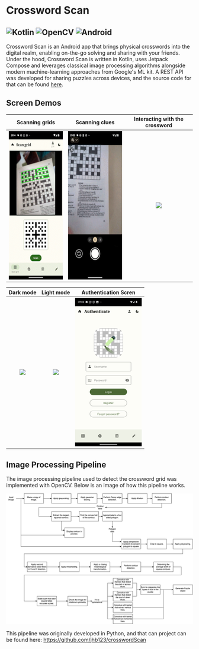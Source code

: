 # Crossword Scan
![Kotlin](https://img.shields.io/badge/kotlin-%237F52FF.svg?style=for-the-badge&logo=kotlin&logoColor=white)
![OpenCV](https://img.shields.io/badge/opencv-%23white.svg?style=for-the-badge&logo=opencv&logoColor=white)
![Android](https://img.shields.io/badge/Android-3DDC84?style=for-the-badge&logo=android&logoColor=white)
--
Crossword Scan is an Android app that brings physical crosswords into the digital realm, enabling on-the-go solving and sharing with your friends. Under the hood, Crossword Scan is written in Kotlin, uses Jetpack Compose and leverages classical image processing algorithms alongside modern machine-learning approaches from Google's ML kit. A REST API was developed for sharing puzzles across devices, and the source code for that can be found [here](https://github.com/jhb123/PuzzleServer).
## Screen Demos
 Scanning grids |  Scanning clues | Interacting with the crossword 
 :--: | :--: | :--: 
|<img src="./readme_resources/grid_scanning.gif" height="400"/>|<img src="./readme_resources/scan_clues.gif" height="400"/> |<img src="https://i.imgur.com/S1sVNMM.gif" height="400" />


Dark mode |  Light mode | Authentication Scren
 :--: | :--: | :--: 
<img src="https://i.imgur.com/8jstZzY.png" height="400"/>|<img src="https://i.imgur.com/EmwWxVg.png" height="400"/>|<img src= "./readme_resources/auth_screen.png" height="400" />

## Image Processing Pipeline

The image processing pipeline used to detect the crossword grid was implemented with OpenCV. Below is an image of how this pipeline works.

![image](./readme_resources/crossword-pipeline.png)

This pipeline was originally developed in Python, and that can project can be found here: https://github.com/jhb123/crosswordScan

